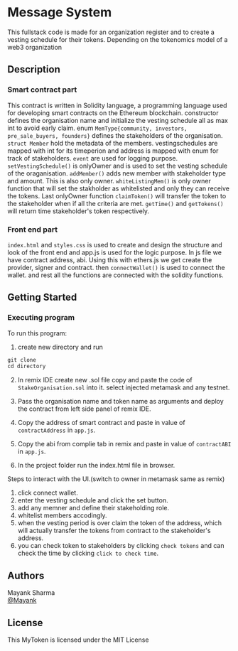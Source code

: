 # Message System
This fullstack code is made for an organization register and to create a vesting schedule for their tokens. Depending on the tokenomics model of a web3 organization
## Description
### Smart contract part
This contract is written in Solidity language, a programming language used for developing smart contracts on the Ethereum blockchain. constructor defines the organisation name and initialize the vesting schedule all as max int to avoid early claim. enum ```MemType{community, investors, pre_sale_buyers, founders}``` defines the stakeholders of the organisation. ```struct Member``` hold the metadata of the members. vestingschedules are mapped with int for its timeperion and address is mapped with enum for track of stakeholders. ```event``` are used for logging purpose. ```setVestingSchedule()``` is onlyOwner and is used to set the vesting schedule of the oraganisation. ```addMember()``` adds new member with stakeholder type and amount. This is also only owner. ```whiteListingMem()``` is only owner function that will set the stakholder as whitelisted and only they can receive the tokens. Last onlyOwner function ```claimToken()``` will transfer the token to the stakeholder when if all the criteria are met. ```getTime()``` and ```getTokens()``` will return time stakeholder's token respectively.
### Front end part
```index.html``` and ```styles.css``` is used to create and design the structure and look of the front end and app.js is used for the logic purpose. In js file we have contract address, abi. Using this with ethers.js we get create the provider, signer and contract. then ```connectWallet()``` is used to connect the wallet. and rest all the functions are connected with the solidity functions.

## Getting Started

### Executing program

To run this program:
1) create new directory and run 
```javascript
git clone 
cd directory
```
2) In remix IDE create new .sol file copy and paste the code of ```StakeOrganisation.sol``` into it. select injected metamask and any testnet.
3) Pass the organisation name and token name as arguments and deploy the contract from left side panel of remix IDE.

4) Copy the address of smart contract and paste in value of ```contractAddress``` in ```app.js```.

5) Copy the abi from complie tab in remix and paste in value of ```contractABI``` in ```app.js```.

6) In the project folder run the index.html file in browser.

Steps to interact with the UI.(switch to owner in metamask same as remix)
1) click connect wallet.
2) enter the vesting schedule and click the set button.
3) add any memner and define their stakeholding role.
4) whitelist members accodingly.
5) when the vesting period is over claim the token of the address, which will actually transfer the tokens from contract to the stakeholder's address.
6) you can check token to stakeholders by clicking ```check tokens``` and can check the time by clicking ```click to check time```.




## Authors

Mayank Sharma  
[@Mayank](https://www.linkedin.com/in/mayank-sharma-078278243/)


## License

This MyToken is licensed under the MIT License 
